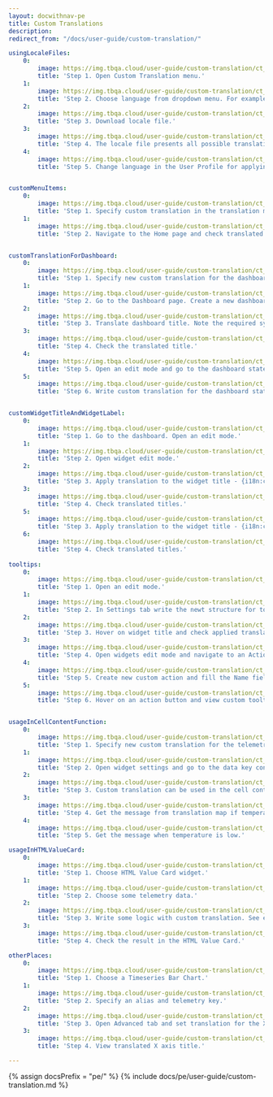 ```yaml
---
layout: docwithnav-pe
title: Custom Translations
description: 
redirect_from: "/docs/user-guide/custom-translation/"

usingLocaleFiles:
    0:
        image: https://img.tbqa.cloud/user-guide/custom-translation/ct_page.png
        title: 'Step 1. Open Custom Translation menu.'
    1:
        image: https://img.tbqa.cloud/user-guide/custom-translation/ct_dropdown.png
        title: 'Step 2. Choose language from dropdown menu. For example, Italian.'
    2:
        image: https://img.tbqa.cloud/user-guide/custom-translation/ct_download_file.png
        title: 'Step 3. Download locale file.'
    3:
        image: https://img.tbqa.cloud/user-guide/custom-translation/ct_locale_file.png
        title: 'Step 4. The locale file presents all possible translations for the chosen language.'
    4:
        image: https://img.tbqa.cloud/user-guide/custom-translation/ct_lang_in_profile.png
        title: 'Step 5. Change language in the User Profile for applying settings.'


customMenuItems:
    0:
        image: https://img.tbqa.cloud/user-guide/custom-translation/ct_translation_map.png
        title: 'Step 1. Specify custom translation in the translation map.'
    1:
        image: https://img.tbqa.cloud/user-guide/custom-translation/ct_home_page.png
        title: 'Step 2. Navigate to the Home page and check translated menu.'


customTranslationForDashboard:
    0:
        image: https://img.tbqa.cloud/user-guide/custom-translation/ct_for_dashboard.png
        title: 'Step 1. Specify new custom translation for the dashboard and widgets.'
    1:
        image: https://img.tbqa.cloud/user-guide/custom-translation/ct_new_dash.png
        title: 'Step 2. Go to the Dashboard page. Create a new dashboard or choose an existing one. Open the dashboard menu.'
    2:
        image: https://img.tbqa.cloud/user-guide/custom-translation/ct_dash_title.png
        title: 'Step 3. Translate dashboard title. Note the required syntax: {i18n:custom.my-dashboard.title}.'
    3:
        image: https://img.tbqa.cloud/user-guide/custom-translation/ct_translated_title.png
        title: 'Step 4. Check the translated title.'
    4:
        image: https://img.tbqa.cloud/user-guide/custom-translation/ct_open_states.png
        title: 'Step 5. Open an edit mode and go to the dashboard states configuration.'
    5:
        image: https://img.tbqa.cloud/user-guide/custom-translation/ct_dashboard_state.png
        title: 'Step 6. Write custom translation for the dashboard state name.'


customWidgetTitleAndWidgetLabel:
    0:
        image: https://img.tbqa.cloud/user-guide/custom-translation/ct_translated_dash_title.png
        title: 'Step 1. Go to the dashboard. Open an edit mode.'
    1:
        image: https://img.tbqa.cloud/user-guide/custom-translation/ct_open_widget.png
        title: 'Step 2. Open widget edit mode.'
    2:
        image: https://img.tbqa.cloud/user-guide/custom-translation/ct_change_name_and_label.png
        title: 'Step 3. Apply translation to the widget title - {i18n:custom.my-widget.name}, and entity label column title - {i18n:custom.my-widget.label-text}.'
    3:
        image: https://img.tbqa.cloud/user-guide/custom-translation/ct_translated_name_and_title.png
        title: 'Step 4. Check translated titles.'
    5:
        image: https://img.tbqa.cloud/user-guide/custom-translation/ct_telemetry_label.png
        title: 'Step 3. Apply translation to the widget title - {i18n:custom.my-widget.name}, and entity label column title - {i18n:custom.my-widget.label-text}.'
    6:
        image: https://img.tbqa.cloud/user-guide/custom-translation/ct_translated_label.png
        title: 'Step 4. Check translated titles.'
    
tooltips:
    0:
        image: https://img.tbqa.cloud/user-guide/custom-translation/ct_edit_mode_tooltip.png
        title: 'Step 1. Open an edit mode.'
    1:
        image: https://img.tbqa.cloud/user-guide/custom-translation/ct_tooltip_title.png
        title: 'Step 2. In Settings tab write the newt structure for tooltip title - {i18n:custom.my-widget.name}. Save it.'
    2:
        image: https://img.tbqa.cloud/user-guide/custom-translation/ct_tooltip_title_result.png
        title: 'Step 3. Hover on widget title and check applied translation.'
    3:
        image: https://img.tbqa.cloud/user-guide/custom-translation/ct_action.png
        title: 'Step 4. Open widgets edit mode and navigate to an Action tab.'
    4:
        image: https://img.tbqa.cloud/user-guide/custom-translation/ct_tooltip_action.png
        title: 'Step 5. Create new custom action and fill the Name field with {i18n:custom.my-widget.label-text}. Apply changes.'
    5:
        image: https://img.tbqa.cloud/user-guide/custom-translation/ct_tooltip_action_result.png
        title: 'Step 6. Hover on an action button and view custom tooltip.'


usageInCellContentFunction:
    0:
        image: https://img.tbqa.cloud/user-guide/custom-translation/ct_translation_for_telemetry.png
        title: 'Step 1. Specify new custom translation for the telemetry data.'
    1:
        image: https://img.tbqa.cloud/user-guide/custom-translation/ct_open_post_processing.png
        title: 'Step 2. Open widget settings and go to the data key configuration.'
    2:
        image: https://img.tbqa.cloud/user-guide/custom-translation/ct_in_cell_content_function.png
        title: 'Step 3. Custom translation can be used in the cell content function in such widgets as Entity Table, Timeseries table and Alarms table. JavaScript code requires quotes for the i18n.'
    3:
        image: https://img.tbqa.cloud/user-guide/custom-translation/ct_pp_result.png
        title: 'Step 4. Get the message from translation map if temperature is high.'
    4:
        image: https://img.tbqa.cloud/user-guide/custom-translation/ct_pp_result2.png
        title: 'Step 5. Get the message when temperature is low.'

usageInHTMLValueCard:
    0:
        image: https://img.tbqa.cloud/user-guide/custom-translation/ct_for_html_value_card.png
        title: 'Step 1. Choose HTML Value Card widget.'
    1:
        image: https://img.tbqa.cloud/user-guide/custom-translation/ct_html_value_key.png
        title: 'Step 2. Choose some telemetry data.'
    2:
        image: https://img.tbqa.cloud/user-guide/custom-translation/ct_html_value_logic.png
        title: 'Step 3. Write some logic with custom translation. See example below.'
    3:
        image: https://img.tbqa.cloud/user-guide/custom-translation/ct_html_value_result.png
        title: 'Step 4. Check the result in the HTML Value Card.'

otherPlaces:
    0:
        image: https://img.tbqa.cloud/user-guide/custom-translation/ct_bar_chart.png
        title: 'Step 1. Choose a Timeseries Bar Chart.'
    1:
        image: https://img.tbqa.cloud/user-guide/custom-translation/ct_bar_chart_alias.png
        title: 'Step 2. Specify an alias and telemetry key.'
    2:
        image: https://img.tbqa.cloud/user-guide/custom-translation/ct_advanced_axis.png
        title: 'Step 3. Open Advanced tab and set translation for the X axis title - {i18n:custom.my-widget.name}. Save all settings.'
    3:
        image: https://img.tbqa.cloud/user-guide/custom-translation/ct_axis_result.png
        title: 'Step 4. View translated X axis title.'

---
```


{% assign docsPrefix = "pe/" %}
{% include docs/pe/user-guide/custom-translation.md %}

